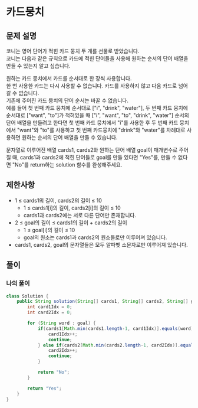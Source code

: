 # 카드뭉치
## 문제 설명
코니는 영어 단어가 적힌 카드 뭉치 두 개를 선물로 받았습니다.  
코니는 다음과 같은 규칙으로 카드에 적힌 단어들을 사용해 원하는 순서의 단어 배열을 만들 수 있는지  알고 싶습니다.  
 
원하는 카드 뭉치에서 카드를 순서대로 한 장씩 사용합니다.  
한 번 사용한 카드는 다시 사용할 수 없습니다.
카드를 사용하지 않고 다음 카드로 넘어갈 수 없습니다.  
기존에 주어진 카드 뭉치의 단어 순서는 바꿀 수 없습니다.  
예를 들어 첫 번째 카드 뭉치에 순서대로 ["i", "drink", "water"], 두 번째 카드 뭉치에 순서대로 ["want", "to"]가 적혀있을 때 ["i", "want", "to", "drink", "water"] 순서의 단어 배열을 만들려고 한다면 첫 번째 카드 뭉치에서 "i"를 사용한 후 두 번째 카드 뭉치에서 "want"와 "to"를 사용하고 첫 번째 카드뭉치에 "drink"와 "water"를 차례대로 사용하면 원하는 순서의 단어 배열을 만들 수 있습니다.  
 
문자열로 이루어진 배열 cards1, cards2와 원하는 단어 배열 goal이 매개변수로 주어질 때, cards1과 cards2에 적힌 단어들로 goal를 만들 있다면 "Yes"를, 만들 수 없다면 "No"를 return하는 solution 함수를 완성해주세요.  

## 제한사항
* 1 ≤ cards1의 길이, cards2의 길이 ≤ 10
  * 1 ≤ cards1[i]의 길이, cards2[i]의 길이 ≤ 10
  * cards1과 cards2에는 서로 다른 단어만 존재합니다.
* 2 ≤ goal의 길이 ≤ cards1의 길이 + cards2의 길이
  * 1 ≤ goal[i]의 길이 ≤ 10
  * goal의 원소는 cards1과 cards2의 원소들로만 이루어져 있습니다.
* cards1, cards2, goal의 문자열들은 모두 알파벳 소문자로만 이루어져 있습니다.

## 풀이
### 나의 풀이
```java
class Solution {
    public String solution(String[] cards1, String[] cards2, String[] goal) {
        int card1Idx = 0;
        int card2Idx = 0;

        for (String word : goal) {
            if(cards1[Math.min(cards1.length-1, card1Idx)].equals(word)) {
                card1Idx++;
                continue;
            } else if(cards2[Math.min(cards2.length-1, card2Idx)].equals(word)) {
                card2Idx++;
                continue;
            }

            return "No";
        }

        return "Yes";
    }
}
```  